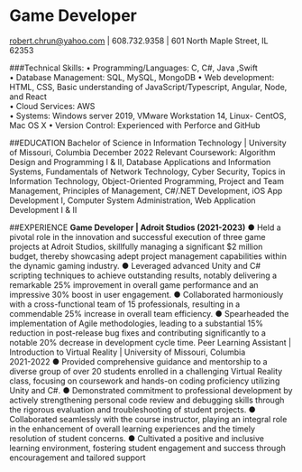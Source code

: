 # Game Developer

robert.chrun@yahoo.com | 608.732.9358 | 601 North Maple Street, IL 62353 

###Technical Skills: 
• Programming/Languages: C, C#, Java ,Swift  
• Database Management: SQL, MySQL, MongoDB 
• Web development: HTML, CSS, Basic understanding of JavaScript/Typescript, Angular, Node, and React  
• Cloud Services: AWS  
• Systems: Windows server 2019, VMware Workstation 14, Linux- CentOS, Mac OS X 
• Version Control: Experienced with Perforce and GitHub  

##EDUCATION 
Bachelor of Science in Information Technology | University of Missouri, Columbia 
December 2022 
Relevant Coursework: Algorithm Design and Programming I & II, Database Applications and Information Systems, 
Fundamentals of Network Technology, Cyber Security, Topics in Information Technology, Object-Oriented Programming, 
Project and Team Management, Principles of Management, C#/.NET Development, iOS App Development I, Computer 
System Administration, Web Application Development I & II  

##EXPERIENCE 
**Game Developer | Adroit Studios (2021-2023)**
● Held a pivotal role in the innovation and successful execution of three game projects at Adroit Studios, skillfully 
managing a significant $2 million budget, thereby showcasing adept project management capabilities within the 
dynamic gaming industry. 
● Leveraged advanced Unity and C# scripting techniques to achieve outstanding results, notably delivering a remarkable 
25% improvement in overall game performance and an impressive 30% boost in user engagement. 
● Collaborated harmoniously with a cross-functional team of 15 professionals, resulting in a commendable 25% increase 
in overall team efficiency. 
● Spearheaded the implementation of Agile methodologies, leading to a substantial 15% reduction in post-release bug 
fixes and contributing significantly to a notable 20% decrease in development cycle time. 
Peer Learning Assistant | Introduction to Virtual Reality | University of Missouri, Columbia  
2021-2022 
● Provided comprehensive guidance and mentorship to a diverse group of over 20 students enrolled in a challenging 
Virtual Reality class, focusing on coursework and hands-on coding proficiency utilizing Unity and C#. 
● Demonstrated commitment to professional development by actively strengthening personal code review and 
debugging skills through the rigorous evaluation and troubleshooting of student projects. 
● Collaborated seamlessly with the course instructor, playing an integral role in the enhancement of overall learning 
experiences and the timely resolution of student concerns. 
● Cultivated a positive and inclusive learning environment, fostering student engagement and success through 
encouragement and tailored support
